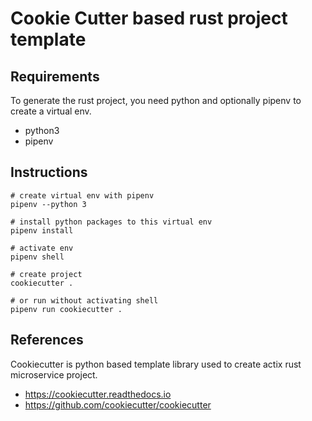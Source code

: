 # Cookie Cutter based rust project template

## Requirements

To generate the rust project, you need python and optionally pipenv to create a virtual env.

- python3
- pipenv

## Instructions

```shell
# create virtual env with pipenv
pipenv --python 3

# install python packages to this virtual env
pipenv install

# activate env
pipenv shell

# create project
cookiecutter .

# or run without activating shell
pipenv run cookiecutter .
```

## References

Cookiecutter is python based template library used to create actix rust microservice project.

- https://cookiecutter.readthedocs.io
- https://github.com/cookiecutter/cookiecutter
